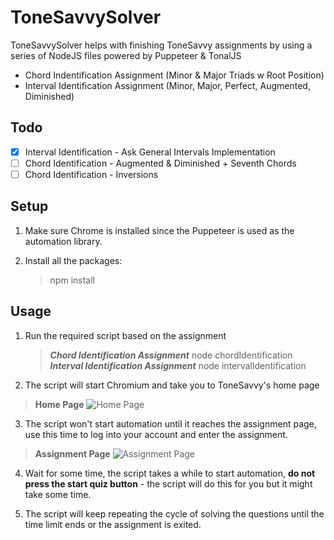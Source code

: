 # ToneSavvySolver

ToneSavvySolver helps with finishing ToneSavvy assignments by using a series of NodeJS files powered by Puppeteer & TonalJS

  - Chord Indentification Assignment (Minor & Major Triads w Root Position)
  - Interval Identification Assignment (Minor, Major, Perfect, Augmented, Diminished)

## Todo

- [x] Interval Identification - Ask General Intervals Implementation
- [ ] Chord Identification - Augmented & Diminished + Seventh Chords
- [ ] Chord Identification - Inversions

## Setup
1. Make sure Chrome is installed since the Puppeteer is used as the automation library.

2. Install all the packages:
    > npm install

## Usage

1. Run the required script based on the assignment
    > ***Chord Identification Assignment***
    > node chordIdentification
    > ***Interval Identification Assignment***
    > node intervalIdentification

2. The script will start Chromium and take you to ToneSavvy's home page

> **Home Page**
> ![Home Page](https://i.ibb.co/fxRYH43/4.png)

3. The script won't start automation until it reaches the assignment page, use this time to log into your account and enter the assignment.

> **Assignment Page**
> ![Assignment Page](https://i.ibb.co/J5nKCbm/5.png)

4. Wait for some time, the script takes a while to start automation, **do not press the start quiz button** - the script will do this for you but it might take some time.

5. The script will keep repeating the cycle of solving the questions until the time limit ends or the assignment is exited.
